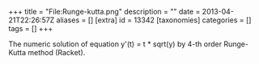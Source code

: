 +++
title = "File:Runge-kutta.png"
description = ""
date = 2013-04-21T22:26:57Z
aliases = []
[extra]
id = 13342
[taxonomies]
categories = []
tags = []
+++

The numeric solution of equation y'(t) = t * sqrt(y) by 4-th order Runge-Kutta method (Racket).
